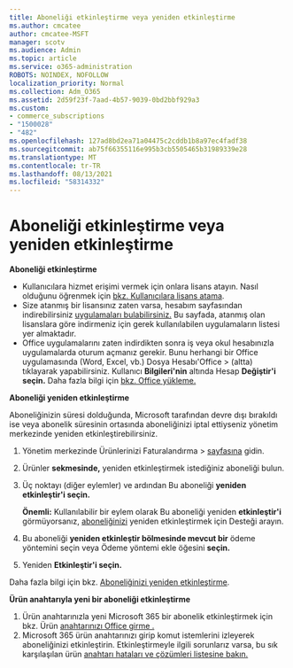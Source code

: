 ```yaml
---
title: Aboneliği etkinleştirme veya yeniden etkinleştirme
ms.author: cmcatee
author: cmcatee-MSFT
manager: scotv
ms.audience: Admin
ms.topic: article
ms.service: o365-administration
ROBOTS: NOINDEX, NOFOLLOW
localization_priority: Normal
ms.collection: Adm_O365
ms.assetid: 2d59f23f-7aad-4b57-9039-0bd2bbf929a3
ms.custom:
- commerce_subscriptions
- "1500028"
- "482"
ms.openlocfilehash: 127ad8bd2ea71a04475c2cddb1b8a97ec4fadf38
ms.sourcegitcommit: ab75f66355116e995b3cb5505465b31989339e28
ms.translationtype: MT
ms.contentlocale: tr-TR
ms.lasthandoff: 08/13/2021
ms.locfileid: "58314332"
---
```

# <a name="activate-or-reactivate-a-subscription"></a>Aboneliği etkinleştirme veya yeniden etkinleştirme

**Aboneliği etkinleştirme**

- Kullanıcılara hizmet erişimi vermek için onlara lisans atayın. Nasıl olduğunu öğrenmek için [bkz. Kullanıcılara lisans atama](https://docs.microsoft.com/microsoft-365/admin/manage/assign-licenses-to-users).
- Size atanmış bir lisansınız zaten varsa, hesabım sayfasından indirebilirsiniz [uygulamaları bulabilirsiniz.](https://portal.office.com/account/#installs) Bu sayfada, atanmış olan lisanslara göre indirmeniz için gerek kullanılabilen uygulamaların listesi yer almaktadır.
- Office uygulamalarını zaten indirdikten sonra iş veya okul hesabınızla uygulamalarda oturum açmanız gerekir. Bunu herhangi bir Office uygulamasında (Word, Excel, vb.) Dosya Hesabı'Office  >   (altta) tıklayarak yapabilirsiniz. Kullanıcı **Bilgileri'nin** altında Hesap **Değiştir'i seçin.** Daha fazla bilgi için [bkz. Office yükleme.](https://docs.microsoft.com/microsoft-365/admin/setup/install-applications)

**Aboneliği yeniden etkinleştirme**

Aboneliğinizin süresi dolduğunda, Microsoft tarafından devre dışı bırakıldı ise veya abonelik süresinin ortasında aboneliğinizi iptal ettiyseniz yönetim merkezinde yeniden etkinleştirebilirsiniz.
  
1. Yönetim merkezinde Ürünlerinizi Faturalandırma   >  [sayfasına](https://go.microsoft.com/fwlink/p/?linkid=842054) gidin.
2. Ürünler **sekmesinde,** yeniden etkinleştirmek istediğiniz aboneliği bulun.
3. Üç noktayı (diğer eylemler) ve ardından Bu aboneliği **yeniden etkinleştir'i seçin.**

    **Önemli:** Kullanılabilir bir eylem olarak Bu aboneliği yeniden **etkinleştir'i** görmüyorsanız, [aboneliğinizi](https://go.microsoft.com/fwlink/p/?linkid=518322) yeniden etkinleştirmek için Desteği arayın.

4. Bu aboneliği **yeniden etkinleştir bölmesinde mevcut bir** ödeme yöntemini seçin veya Ödeme yöntemi ekle öğesini **seçin.**
5. Yeniden **Etkinleştir'i seçin.**

Daha fazla bilgi için bkz. [Aboneliğinizi yeniden etkinleştirme](https://docs.microsoft.com/microsoft-365/commerce/subscriptions/reactivate-your-subscription).

**Ürün anahtarıyla yeni bir aboneliği etkinleştirme**

1. Ürün anahtarınızla yeni Microsoft 365 bir abonelik etkinleştirmek için bkz. Ürün [anahtarınızı Office girme .](https://support.office.com/article/where-to-enter-your-office-product-key-0a82e5ae-739e-4b92-a6f4-2ec780c185db)
2. Microsoft 365 ürün anahtarınızı girip komut istemlerini izleyerek aboneliğinizi etkinleştirin. Etkinleştirmeyle ilgili sorunlarız varsa, bu sık karşılaşılan ürün [anahtarı hataları ve çözümleri listesine bakın.](https://docs.microsoft.com/microsoft-365/commerce/product-key-errors-and-solutions)